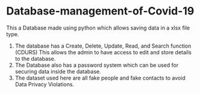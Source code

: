 # Database-management-of-Covid-19
This a Database made using python which allows saving data in a xlsx file type.
1. The database has a Create, Delete, Update, Read, and Search function (CDURS) This allows the admin to have access to edit and store details to the database.
2. The Database also has a password system which can be used for securing data inside the database.
3. The dataset used here are all fake people and fake contacts to avoid Data Privacy Violations.
